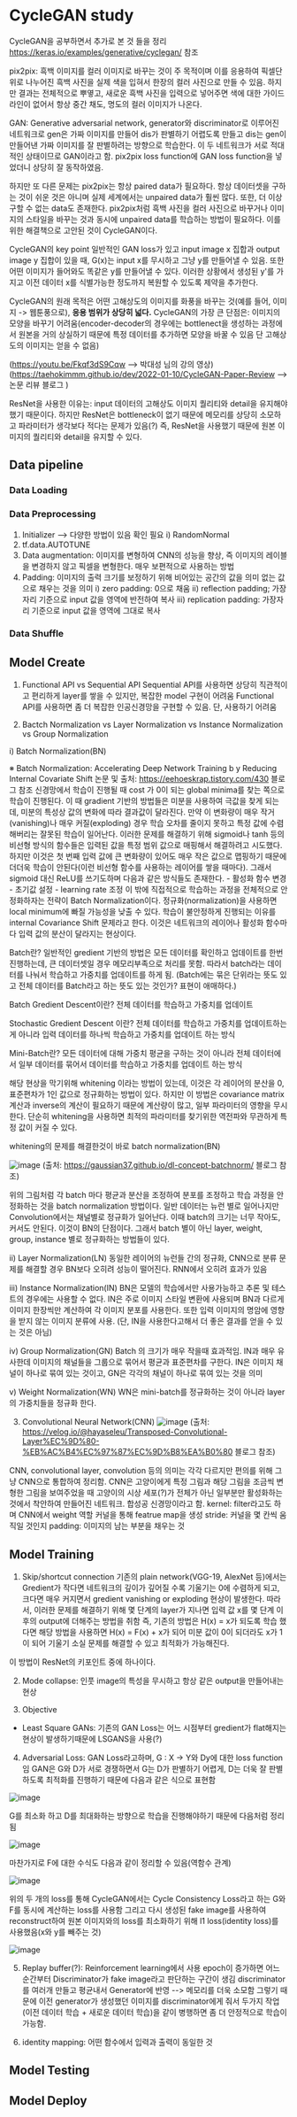 # CycleGAN study
CycleGAN을 공부하면서 추가로 본 것 들을 정리
https://keras.io/examples/generative/cyclegan/ 참조


pix2pix: 흑백 이미지를 컬러 이미지로 바꾸는 것이 주 목적이며 이를 응용하여 픽셀단위로 나누어진 흑백 사진을 실제 색을 입혀서 한장의 컬러 사진으로 만들 수 있음. 하지만 결과는 전체적으로 뿌옇고, 새로운 흑백 사진을 입력으로 넣어주면 색에 대한 가이드라인이 없어서 항상 중간 채도, 명도의 컬러 이미지가 나온다.

GAN: Generative adversarial network, generator와 discriminator로 이루어진 네트워크로 gen은 가짜 이미지를 만들어 dis가 판별하기 어렵도록 만들고 dis는 gen이 만들어낸 가짜 이미지를 잘 판별하려는 방향으로 학습한다. 이 두 네트워크가 서로 적대적인 상태이므로 GAN이라고 함. pix2pix loss function에 GAN loss function을 넣었더니 상당히 잘 동작하였음.

하지만 또 다른 문제는  pix2pix는 항상 paired data가 필요하다. 항상 데이터셋을 구하는 것이 쉬운 것은 아니며 실제 세계에서는 unpaired data가 훨씬 많다. 또한, 더 이상 구할 수 없는 data도 존재한다. pix2pix처럼 흑백 사진을 컬러 사진으로 바꾸거나 이미지의 스타일을 바꾸는 것과 동시에 unpaired data를 학습하는 방법이 필요하다. 이를 위한 해결책으로 고안된 것이 CycleGAN이다.

CycleGAN의 key point
일반적인 GAN loss가 있고 input image x 집합과 output image y 집합이 있을 때, G(x)는 input x를 무시하고 그냥 y를 만들어낼 수 있음. 또한 어떤 이미지가 들어와도 똑같은 y를 만들어낼 수 있다. 이러한 상황에서 생성된 y'를 가지고 이전 데이터 x를 식별가능한 정도까지 복원할 수 있도록 제약을 추가한다.

CycleGAN의 원래 목적은 어떤 고해상도의 이미지를 화풍을 바꾸는 것(예를 들어, 이미지 -> 웹툰풍으로), **응용 범위가 상당히 넓다.**
CycleGAN의 가장 큰 단점은: 이미지의 모양을 바꾸기 어려움(encoder-decoder의 경우에는 bottlenect을 생성하는 과정에서 원본을 거의 상실하기 때문에 특정 데이터를 추가하면 모양을 바꿀 수 있음 단 고해상도의 이미지는 얻을 수 없음)

(https://youtu.be/Fkqf3dS9Cqw --> 박대성 님의 강의 영상)
(https://taehokimmm.github.io/dev/2022-01-10/CycleGAN-Paper-Review --> 논문 리뷰 블로그 )

ResNet을 사용한 이유는: input 데이터의 고해상도 이미지 퀄리티와 detail을 유지해야했기 때문이다. 하지만 ResNet은 bottleneck이 없기 때문에 메모리를 상당히 소모하고 파라미터가 생각보다 적다는 문제가 있음(?)
즉, ResNet을 사용했기 때문에 원본 이미지의 퀄리티와 detail을 유지할 수 있다.

## Data pipeline
### Data Loading
### Data Preprocessing
1. Initializer --> 다양한 방법이 있음 확인 필요
  i) RandomNormal
2. tf.data.AUTOTUNE
3. Data augmentation: 이미지를 변형하여 CNN의 성능을 향상, 즉 이미지의 레이블을 변경하지 않고 픽셀을 변형한다. 매우 보편적으로 사용하는 방법
4. Padding: 이미지의 출력 크기를 보정하기 위해 비어있는 공간의 값을 의미 없는 값으로 채우는 것을 의미
  i) zero padding: 0으로 채움
  ii) reflection padding; 가장자리 기준으로 input 값을 영역에 반전하여 복사
  iii) replication padding: 가장자리 기준으로 input 값을 영역에 그대로 복사



### Data Shuffle
## Model Create
1. Functional API vs Sequential API
Sequential API를 사용하면 상당히 직관적이고 편리하게 layer를 쌓을 수 있지만, 복잡한 model 구현이 어려움
Functional API를 사용하면 좀 더 복잡한 인공신경망을 구현할 수 있음. 단, 사용하기 어려움

2. Bactch Normalization vs Layer Normalization vs Instance Normalization vs Group Normalization

  i) Batch Normalization(BN)
  
  ※ Batch Normalization: Accelerating Deep Network Training b y Reducing Internal Covariate Shift 논문 및 출처: https://eehoeskrap.tistory.com/430 블로그 참조
  신경망에서 학습이 진행될 때 cost 가 0이 되는 global minima를 찾는 쪽으로 학습이 진행된다. 이 때 gradient 기반의 방법들은 미분을 사용하여 극값을 찾게 되는데,
  미분의 특성상 값의 변화에 따라 결과값이 달라진다. 만약 이 변화량이 매우 작거(vanishing)나 매우 커질(exploding) 경우 학습 오차를 줄이지 못하고 특정 값에 수렴해버리는 잘못된 학습이 일어난다.
  이러한 문제를 해결하기 위해 sigmoid나 tanh 등의 비선형 방식의 함수들은 입력된 값을 특정 범위 값으로 매핑해서 해결하려고 시도했다. 하지만 이것은 첫 번째 입력 값에 큰 변화량이 있어도 매우 작은 값으로 맵핑하기 때문에 더더욱 학습이 안된다(이런 비선형 함수를 사용하는 레이어를 쌓을 때마다). 그래서 sigmoid 대신 ReLU를 쓰기도하며 다음과 같은 방식들도 존재한다.
    - 활성화 함수 변경
    - 초기값 설정
    - learning rate 조정
  이 밖에 직접적으로 학습하는 과정을 전체적으로 안정화하자는 전략이 Batch Normalization이다. 정규화(normalization)을 사용하면 local minimum에 빠질 가능성을 낮출 수 있다.
  학습이 불안정하게 진행되는 이유를 internal Covariance Shift 문제라고 한다. 이것은 네트워크의 레이어나 활성화 함수마다 입력 값의 분산이 달라지는 현상이다.
  
  Batch란? 일반적인 gredient 기반의 방법은 모든 데이터를 확인하고 업데이트를 한번 진행하는데, 큰 데이터셋일 경우 메모리부족으로 처리를 못함. 따라서 batch라는 데이터를 나눠서 학습하고 가중치를 업데이트를 하게 됨. (Batch에는 묶은 단위라는 뜻도 있고 전체 데이터를 Batch라고 하는 뜻도 있는 것인가? 표현이 애매하다.)
  
  Batch Gredient Descent이란? 전체 데이터를 학습하고 가중치를 업데이트
  
  Stochastic Gredient Descent 이란? 전체 데이터를 학습하고 가중치를 업데이트하는게 아니라 입력 데이터를 하나씩 학습하고 가중치를 업데이트 하는 방식
  
  Mini-Batch란? 모든 데이터에 대해 가중치 평균을 구하는 것이 아니라 전체 데이터에서 일부 데이터를 묶어서 데이터를 학습하고 가중치를 업데이트 하는 방식

  해당 현상을 막기위해 whitening 이라는 방법이 있는데, 이것은 각 레이어의 분산을 0, 표준편차가 1인 값으로 정규화하는 방법이 있다. 하지만 이 방법은 covariance matrix 계산과 inverse의 계산이 필요하기 때문에 계산량이 많고, 일부 파라미터의 영향을 무시한다. 단순히 whitening을 사용하면 최적의 파라미터를 찾기위한 역전파와 무관하게 특정 값이 커질 수 있다.

  whitening의 문제를 해결한것이 바로 batch normalization(BN)
  
  ![image](https://user-images.githubusercontent.com/28583606/194516665-19ad14aa-9483-4090-ba21-ef22f0afcdf3.png)
  (출처: https://gaussian37.github.io/dl-concept-batchnorm/ 블로그 참조)
  
  
  위의 그림처럼 각 batch 마다 평균과 분산을 조정하여 분포를 조정하고 학습 과정을 안정화하는 것을 batch normalization 방법이다.
  일반 데이터는 뉴런 별로 일어나지만 Convolution에서는 채널별로 정규화가 일어난다.
  이때 batch의 크기는 너무 작아도, 커서도 안된다. 이것이 BN의 단점이다. 그래서 batch 별이 아닌 layer, weight, group, instance 별로 정규화하는 방법들이 있다.
  
  ii) Layer Normalization(LN)
  동일한 레이어의 뉴런들 간의 정규화, CNN으로 분류 문제를 해결할 경우 BN보다 오히려 성능이 떨어진다. RNN에서 오히려 효과가 있음
  
  iii) Instance Normalization(IN)
    BN은 모델의 학습에서만 사용가능하고 추론 및 테스트의 경우에는 사용할 수 없다. IN은 주로 이미지 스타일 변환에 사용되며 BN과 다르게 이미지 한장씩만 계산하여 각 이미지 분포를 사용한다. 또한 입력 이미지의 명암에 영향을 받지 않는 이미지 분류에 사용. (단, IN을 사용한다고해서 더 좋은 결과를 얻을 수 있는 것은 아님)
    
  iv) Group Normalization(GN)
  Batch 의 크기가 매우 작을때 효과적임. IN과 매우 유사한데 이미지의 채널들을 그룹으로 묶어서 평균과 표준편차를 구한다. IN은 이미지 채널이 하나로 묶여 있는 것이고, GN은 각각의 채널이 하나로 묶여 있는 것을 의미
  
  v) Weight Normalization(WN)
  WN은 mini-batch를 정규화하는 것이 아니라 layer의 가중치들을 정규화 한다. 
  
  
  
  
  
3. Convolutional Neural Network(CNN)
![image](https://user-images.githubusercontent.com/28583606/194536406-7af4717a-7084-4931-8f21-3189654b9e95.png)
(출처: https://velog.io/@hayaseleu/Transposed-Convolutional-Layer%EC%9D%80-%EB%AC%B4%EC%97%87%EC%9D%B8%EA%B0%80 블로그 참조)



CNN, convolutional layer, convolution 등의 의미는 각각 다르지만 편의를 위해 그냥 CNN으로 통합하여 정리함.
CNN은 고양이에게 특정 그림과 해당 그림을 조금씩 변형한 그림을 보여주었을 때 고양이의 시상 세포(?)가 전체가 아닌 일부분만 활성화하는 것에서 착안하여 만들어진 네트워크.
합성공 신경망이라고 함.
kernel: filter라고도 하며 CNN에서 weight 역할 커널을 통해 featrue map을 생성
stride: 커널을 몇 칸씩 움직일 것인지
padding: 이미지의 남는 부분을 채우는 것



## Model Training

1. Skip/shortcut connection
기존의 plain network(VGG-19, AlexNet 등)에서는 Gredient가 작다면 네트워크의 깊이가 깊어질 수록 기울기는 0에 수렴하게 되고, 크다면 매우 커지면서 gredient vanishing or exploding 현상이 발생한다.
따라서, 이러한 문제를 해결하기 위해 몇 단계의 layer가 지나면 입력 값 x를 몇 단계 이후의 output에 더해주는 방법을 취함
즉, 기존의 방법은 H(x) = x가 되도록 학습 했다면 해당 방법을 사용하면 H(x) = F(x) + x가 되어 미분 값이 0이 되더라도 x가 1이 되어 기울기 소실 문제를 해결할 수 있고 최적화가 가능해진다.

이 방법이 ResNet의 키포인트 중에 하나이다.

2. Mode collapse: 인풋 image의 특성을 무시하고 항상 같은 output을 만들어내는 현상

3. Objective
- Least Square GANs: 기존의 GAN Loss는 어느 시점부터 gredient가 flat해지는 현상이 발생하기때문에 LSGANS을 사용(?)

4. Adversarial Loss: GAN Loss라고하며, G : X -> Y와 Dy에 대한 loss function임 GAN은 G와 D가 서로 경쟁하면서 G는 D가 판별하기 어렵게, D는 더욱 잘 판별하도록 최적화를 진행하기 때문에 다음과 같은 식으로 표현함

![image](https://user-images.githubusercontent.com/28583606/194830864-482e087c-9cae-461a-98a0-27e538956a15.png)

G를 최소화 하고 D를 최대화하는 방향으로 학습을 진행해야하기 때문에 다음처럼 정리됨

![image](https://user-images.githubusercontent.com/28583606/194830901-eed2d91c-7c1d-428f-adfd-d44c2cab2b7d.png)

마찬가지로 F에 대한 수식도 다음과 같이 정리할 수 있음(역함수 관계)

![image](https://user-images.githubusercontent.com/28583606/194831052-8bc921f9-16ee-450b-a54a-32c679d86d3c.png)

위의 두 개의 loss를 통해 CycleGAN에서는 Cycle Consistency Loss라고 하는 G와 F를 동시에 계산하는 loss를 사용함
그리고 다시 생성된 fake image를 사용하여 reconstruct하여 원본 이미지와의 loss를 최소화하기 위해 l1 loss(identity loss)를 사용했음(x와 y를 빼주는 것)

![image](https://user-images.githubusercontent.com/28583606/194831439-4a6c396c-df27-4abf-8bd4-f2afb19d3710.png)

5. Replay buffer(?): Reinforcement learning에서 사용
epoch이 증가하면 어느 순간부터 Discriminator가 fake image라고 판단하는 구간이 생김
discriminator를 여러개 만들고 평균내서 Generator에 반영 --> 메모리를 더욱 소모함 그렇기 때문에 이전 generator가 생성했던 이미지를 discriminator에게 줘서 두가지 작업(이전 데이터 학습 + 새로운 데이터 학습)을 같이 병행하면 좀 더 안정적으로 학습이 가능함.

6. identity mapping: 어떤 함수에서 입력과 출력이 동일한 것
## Model Testing
## Model Deploy

